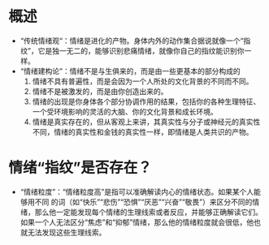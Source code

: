 # 概述

- “传统情绪观“：情绪是进化的产物。身体内外的动作集合据说就像一个“指纹”，它是独一无二的，能够识别悲痛情绪，就像你自己的指纹能识别你一样。
- “情绪建构论”：情绪不是与生俱来的，而是由一些更基本的部分构成的
  1. 情绪不具有普遍性，而是会因为一个人所处的文化背景的不同而不同。 
  2. 情绪不是被激发的，而是由你创造出来的。
  3. 情绪的出现是你身体各个部分协调作用的结果，包括你的各种生理特征、一个受环境影响的灵活的大脑、你的文化背景和成长环境。
  4. 情绪是真实存在的，但从客观上来讲，其真实性与分子或神经元的真实性不同，情绪的真实性和金钱的真实性一样，即情绪是人类共识的产物。

# 情绪“指纹”是否存在？

- “情绪粒度”：“情绪粒度高”是指可以准确解读内心的情绪状态。如果某个人能够用不同 的词（如“快乐”“悲伤”“恐惧”“厌恶”“兴奋”“敬畏”）来区分不同的情绪，那么他一定能发现每个情绪的生理线索或者反应，并能够正确解读它们。如果一个人无法区分“焦虑”和“抑郁”情绪，那么他的情绪粒度就会很低，他也就无法发现这些生理线索。